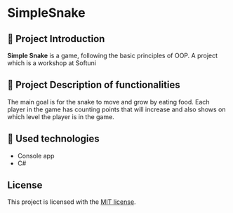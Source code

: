 # SimpleSnake

## :art: Project Introduction
**Simple Snake** is a game, following the basic principles of OOP.
A project which is a workshop at Softuni

## :pencil: Project Description of functionalities
The main goal is for the snake to move and grow by eating food. Each player in the game has counting points that will increase and also shows on which level the player is in the game.

## :hammer: Used technologies
  
* Console app
* C#

## License
This project is licensed with the [MIT license](LICENSE).

